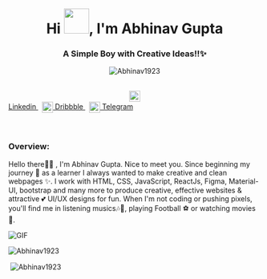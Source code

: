 <h1 align="center">Hi <img src="https://raw.githubusercontent.com/tobimori/tobimori/main/wave.gif" width="50">, I'm Abhinav Gupta</h1>
<h3 align="center">A Simple Boy with Creative Ideas!!✨</h3>

<p align="center"> <img src="https://komarev.com/ghpvc/?username=khushboogoel01&label=Profile%20views&color=129e00&style=plastic" alt="Abhinav1923" /> </p>
&nbsp;&nbsp;&nbsp;&nbsp;&nbsp;&nbsp;&nbsp;&nbsp;&nbsp;&nbsp;&nbsp;&nbsp;&nbsp;&nbsp;&nbsp;&nbsp;&nbsp;&nbsp;&nbsp;&nbsp;&nbsp;&nbsp;&nbsp;&nbsp;&nbsp;&nbsp;&nbsp;&nbsp;&nbsp;&nbsp;&nbsp;&nbsp;&nbsp;&nbsp;&nbsp;&nbsp;&nbsp;&nbsp;&nbsp;&nbsp;&nbsp;&nbsp;&nbsp;&nbsp;&nbsp;&nbsp;&nbsp;&nbsp;&nbsp;&nbsp;&nbsp;&nbsp;&nbsp;&nbsp;&nbsp;&nbsp;&nbsp;&nbsp;&nbsp;&nbsp;&nbsp;&nbsp;&nbsp;&nbsp;&nbsp;&nbsp;&nbsp;&nbsp;&nbsp;&nbsp;&nbsp;&nbsp;&nbsp;
<a href="www.linkedin.com/in/abhinav-gupta2319">
<img align="center" alt="Abhinav GuptaLinkdeIN" width="22px" src="https://img.icons8.com/color/48/000000/linkedin.png" style="max-width:100%;margin: 0 auto;display: flex;" />
  Linkedin
</a>
&nbsp;
<a href="https://dribbble.com/Abhinav_19">
<img align="center" alt="Instagram" width="22px" src="https://img.icons8.com/fluency/48/000000/dribbble.png" />
  Dribbble
</a>
&nbsp;
<a href="https://t.me/abhinavvibes">
<img align="center" alt="Abhinav Gupta" width="22px" src="https://img.icons8.com/color/48/000000/telegram-app--v1.png" />
  Telegram
</a>

<br/>
<br/>
<br/>

<h3>Overview:</h3>

Hello there🙋‍♂️ , I'm Abhinav Gupta. Nice to meet you. Since beginning my journey 🚀 as a learner I always wanted to make creative and clean webpages ✨. I work with HTML, CSS, JavaScript, ReactJs, Figma, Material-UI, bootstrap and many more to produce creative, effective websites & attractive 💕 UI/UX designs for fun. When I'm not coding or pushing pixels, you'll find me in listening musics🎶🎸, playing Football ⚽ or watching movies 🍿. 

<img align="center" alt="GIF" src="https://media.giphy.com/media/gfAy41r2HcAMuHnbx7/giphy.gif?cid=ecf05e47gtn6cc6g0878c9vhccanjbieokh3k3vw4ytjrypk&rid=giphy.gif&ct=g" />


<p><img align="center" src="https://github-readme-stats.vercel.app/api/top-langs?username=Abhinav1923&show_icons=true&locale=en&layout=compact" alt="Abhinav1923" /></p>
<p>&nbsp;<img align="center" src="https://github-readme-stats.vercel.app/api?username=Abhinav1923&show_icons=true&locale=en" alt="Abhinav1923" /></p>




